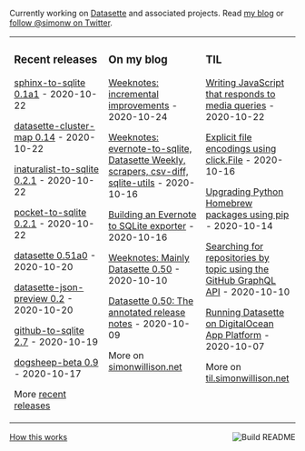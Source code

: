 Currently working on [Datasette](https://datasette.readthedocs.io/) and associated projects. Read [my blog](https://simonwillison.net/) or [follow @simonw on Twitter](https://twitter.com/simonw).

<table><tr><td valign="top" width="33%">

### Recent releases
<!-- recent_releases starts -->
[sphinx-to-sqlite 0.1a1](https://github.com/simonw/sphinx-to-sqlite/releases/tag/0.1a1) - 2020-10-22

[datasette-cluster-map 0.14](https://github.com/simonw/datasette-cluster-map/releases/tag/0.14) - 2020-10-22

[inaturalist-to-sqlite 0.2.1](https://github.com/dogsheep/inaturalist-to-sqlite/releases/tag/0.2.1) - 2020-10-22

[pocket-to-sqlite 0.2.1](https://github.com/dogsheep/pocket-to-sqlite/releases/tag/0.2.1) - 2020-10-22

[datasette 0.51a0](https://github.com/simonw/datasette/releases/tag/0.51a0) - 2020-10-20

[datasette-json-preview 0.2](https://github.com/simonw/datasette-json-preview/releases/tag/0.2) - 2020-10-20

[github-to-sqlite 2.7](https://github.com/dogsheep/github-to-sqlite/releases/tag/2.7) - 2020-10-19

[dogsheep-beta 0.9](https://github.com/dogsheep/dogsheep-beta/releases/tag/0.9) - 2020-10-17
<!-- recent_releases ends -->
More [recent releases](https://github.com/simonw/simonw/blob/main/releases.md)
</td><td valign="top" width="34%">

### On my blog
<!-- blog starts -->
[Weeknotes: incremental improvements](http://simonwillison.net/2020/Oct/24/weeknotes-incremental-improvements/) - 2020-10-24

[Weeknotes: evernote-to-sqlite, Datasette Weekly, scrapers, csv-diff, sqlite-utils](http://simonwillison.net/2020/Oct/16/weeknotes-evernote-datasette-weekly/) - 2020-10-16

[Building an Evernote to SQLite exporter](http://simonwillison.net/2020/Oct/16/building-evernote-sqlite-exporter/) - 2020-10-16

[Weeknotes: Mainly Datasette 0.50](http://simonwillison.net/2020/Oct/10/weeknotes-mainly-datasette-050/) - 2020-10-10

[Datasette 0.50: The annotated release notes](http://simonwillison.net/2020/Oct/9/datasette-0-50/) - 2020-10-09
<!-- blog ends -->
More on [simonwillison.net](https://simonwillison.net/)
</td><td valign="top" width="33%">

### TIL
<!-- tils starts -->
[Writing JavaScript that responds to media queries](https://til.simonwillison.net/til/til/javascript_javascript-that-responds-to-media-queries.md) - 2020-10-22

[Explicit file encodings using click.File](https://til.simonwillison.net/til/til/python_click-file-encoding.md) - 2020-10-16

[Upgrading Python Homebrew packages using pip](https://til.simonwillison.net/til/til/homebrew_upgrading-python-homebrew-packages.md) - 2020-10-14

[Searching for repositories by topic using the GitHub GraphQL API](https://til.simonwillison.net/til/til/github_graphql-search-topics.md) - 2020-10-10

[Running Datasette on DigitalOcean App Platform](https://til.simonwillison.net/til/til/digitalocean_datasette-on-digitalocean-app-platform.md) - 2020-10-07
<!-- tils ends -->
More on [til.simonwillison.net](https://til.simonwillison.net/)
</td></tr></table>

<a href="https://github.com/simonw/simonw/actions"><img src="https://github.com/simonw/simonw/workflows/Build%20README/badge.svg" align="right" alt="Build README"></a> <a href="https://simonwillison.net/2020/Jul/10/self-updating-profile-readme/">How this works</a>
